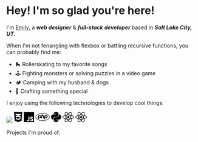 # Hey! I'm so glad you're here!

I'm [Emily](https://emily-rivera.tech/), a ***web designer*** & ***full-stack developer*** based in ***Salt Lake City, UT***.

<!-- [<img align="left" alt="Emily Rivera | LinkedIn" width="22px" src="https://cdn.jsdelivr.net/npm/simple-icons@v3/icons/linkedin.svg" />][linkedin] -->

When I'm not fenangling with flexbox or battling recursive functions, you can probably find me:

- 🛼 Rollerskating to my favorite songs
- 🕹️ Fighting monsters or solving puzzles in a video game
- 🏕️ Camping with my husband & dogs
- 🎨 Crafting something special

I enjoy using the following technologies to develop cool things:

<span><img height="30" src="./assets/images/html5.svg"></span>
<span><img height="30" src="./assets/images/css3.svg"></span>
<span><img height="30" src="./assets/images/js.svg"></span>
<span><img height="30" src="./assets/images/php.svg"></span>
<span><img height="30" src="./assets/images/python.svg"></span>
<span><img height="30" src="./assets/images/react.svg"></span>
<span><img height="30" src="./assets/images/react.svg"></span>

<p>Projects I'm proud of: </p>

<!-- - 🔭 I’m currently working on 50/50 Database Site
- 🌱 I’m currently learning AWS
- 💬 Ask me about web design + development!
- 📫 How to reach me: emily-rivera.tech
- 😄 Pronouns: She/Her
- ⚡ Fun fact: I love to rollerskate! 🛼 -->

[website]: https://emily-rivera.tech/
[linkedin]: https://www.linkedin.com/in/emily-rivera-75ba6a232/
[dribbble]: https://dribbble.com/emily-rivera
[github]: https://github.com/emily-rivera
